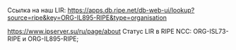 		  		
Ссылка на наш LIR:
https://apps.db.ripe.net/db-web-ui/lookup?source=ripe&key=ORG-IL895-RIPE&type=organisation

https://www.ipserver.su/ru/page/about
Статус LIR в RIPE NCC: ORG-ISL73-RIPE и ORG-IL895-RIPE;
